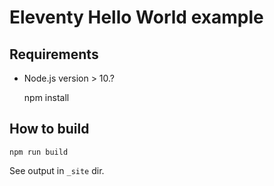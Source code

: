 Eleventy Hello World example
============================

Requirements
------------

* Node.js version > 10.?

    npm install

How to build
------------

    npm run build

See output in `_site` dir.
